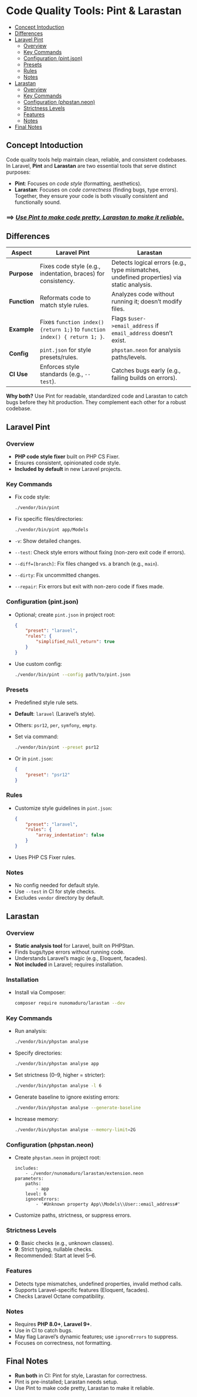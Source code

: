 # Code Quality Tools: Pint & Larastan
- [Concept Intoduction](#concept-intoduction)
- [Differences](#differences)
- [Laravel Pint](#laravel-pint)
  - [Overview](#overview)
  - [Key Commands](#key-commands)
  - [Configuration (pint.json)](#configuration-pintjson)
  - [Presets](#presets)
  - [Rules](#rules)
  - [Notes](#notes)
- [Larastan](#larastan)
  - [Overview](#overview-1)
  - [Key Commands](#key-commands-1)
  - [Configuration (phpstan.neon)](#configuration-phpstanneon)
  - [Strictness Levels](#strictness-levels)
  - [Features](#features)
  - [Notes](#notes-1)
- [Final Notes](#final-notes)

## Concept Intoduction

Code quality tools help maintain clean, reliable, and consistent codebases. In Laravel, **Pint** and **Larastan** are two essential tools that serve distinct purposes:

- **Pint**: Focuses on *code style* (formatting, aesthetics).
- **Larastan**: Focuses on *code correctness* (finding bugs, type errors).  
  Together, they ensure your code is both visually consistent and functionally sound.

### ==> *<u>Use Pint to make code pretty, Larastan to make it reliable.</u>*


## Differences

| Aspect       | Laravel Pint                                                             | Larastan                                                                                  |
| ------------ | ------------------------------------------------------------------------ | ----------------------------------------------------------------------------------------- |
| **Purpose**  | Fixes code style (e.g., indentation, braces) for consistency.            | Detects logical errors (e.g., type mismatches, undefined properties) via static analysis. |
| **Function** | Reformats code to match style rules.                                     | Analyzes code without running it; doesn’t modify files.                                   |
| **Example**  | Fixes `function index(){return 1;}` to `function index() { return 1; }`. | Flags `$user->email_address` if `email_address` doesn’t exist.                            |
| **Config**   | `pint.json` for style presets/rules.                                     | `phpstan.neon` for analysis paths/levels.                                                 |
| **CI Use**   | Enforces style standards (e.g., `--test`).                               | Catches bugs early (e.g., failing builds on errors).                                      |

**Why both?** Use Pint for readable, standardized code and Larastan to catch bugs before they hit production. They complement each other for a robust codebase.

## Laravel Pint

### Overview

- **PHP code style fixer** built on PHP CS Fixer.
- Ensures consistent, opinionated code style.
- **Included by default** in new Laravel projects.

### Key Commands

- Fix code style:
  
  ```bash
  ./vendor/bin/pint
  ```

- Fix specific files/directories:
  
  ```bash
  ./vendor/bin/pint app/Models
  ```

- `-v`: Show detailed changes.

- `--test`: Check style errors without fixing (non-zero exit code if errors).

- `--diff=[branch]`: Fix files changed vs. a branch (e.g., `main`).

- `--dirty`: Fix uncommitted changes.

- `--repair`: Fix errors but exit with non-zero code if fixes made.

### Configuration (pint.json)

- Optional; create `pint.json` in project root:
  
  ```json
  {
      "preset": "laravel",
      "rules": {
          "simplified_null_return": true
      }
  }
  ```

- Use custom config:
  
  ```bash
  ./vendor/bin/pint --config path/to/pint.json
  ```

### Presets

- Predefined style rule sets.

- **Default**: `laravel` (Laravel’s style).

- Others: `psr12`, `per`, `symfony`, `empty`.

- Set via command:
  
  ```bash
  ./vendor/bin/pint --preset psr12
  ```

- Or in `pint.json`:
  
  ```json
  {
      "preset": "psr12"
  }
  ```

### Rules

- Customize style guidelines in `pint.json`:
  
  ```json
  {
      "preset": "laravel",
      "rules": {
          "array_indentation": false
      }
  }
  ```

- Uses PHP CS Fixer rules.

### Notes

- No config needed for default style.
- Use `--test` in CI for style checks.
- Excludes `vendor` directory by default.

## Larastan

### Overview

- **Static analysis tool** for Laravel, built on PHPStan.
- Finds bugs/type errors without running code.
- Understands Laravel’s magic (e.g., Eloquent, facades).
- **Not included** in Laravel; requires installation.

### Installation

- Install via Composer:
  
  ```bash
  composer require nunomaduro/larastan --dev
  ```

### Key Commands

- Run analysis:
  
  ```bash
  ./vendor/bin/phpstan analyse
  ```

- Specify directories:
  
  ```bash
  ./vendor/bin/phpstan analyse app
  ```

- Set strictness (0–9, higher = stricter):
  
  ```bash
  ./vendor/bin/phpstan analyse -l 6
  ```

- Generate baseline to ignore existing errors:
  
  ```bash
  ./vendor/bin/phpstan analyse --generate-baseline
  ```

- Increase memory:
  
  ```bash
  ./vendor/bin/phpstan analyse --memory-limit=2G
  ```

### Configuration (phpstan.neon)

- Create `phpstan.neon` in project root:
  
  ```neon
  includes:
      - ./vendor/nunomaduro/larastan/extension.neon
  parameters:
      paths:
          - app
      level: 6
      ignoreErrors:
          - '#Unknown property App\\Models\\User::email_address#'
  ```

- Customize paths, strictness, or suppress errors.

### Strictness Levels

- **0**: Basic checks (e.g., unknown classes).
- **9**: Strict typing, nullable checks.
- Recommended: Start at level 5–6.

### Features

- Detects type mismatches, undefined properties, invalid method calls.
- Supports Laravel-specific features (Eloquent, facades).
- Checks Laravel Octane compatibility.

### Notes

- Requires **PHP 8.0+**, **Laravel 9+**.
- Use in CI to catch bugs.
- May flag Laravel’s dynamic features; use `ignoreErrors` to suppress.
- Focuses on correctness, not formatting.

## Final Notes

- **Run both** in CI: Pint for style, Larastan for correctness.
- Pint is pre-installed; Larastan needs setup.
- Use Pint to make code pretty, Larastan to make it reliable.
